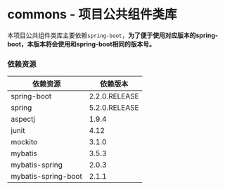 # commons - 项目公共组件类库
本项目公共组件类库主要依赖`spring-boot`，**为了便于使用对应版本的spring-boot，本版本将会使用和spring-boot相同的版本号。**


### 依赖资源
| 依赖资源 | 依赖版本 |
| ------- | ------- |
| spring-boot | 2.2.0.RELEASE |
| spring | 5.2.0.RELEASE |
| aspectj | 1.9.4 |
| junit | 4.12 |
| mockito | 3.1.0 |
| mybatis | 3.5.3 |
| mybatis-spring | 2.0.3 |
| mybatis-spring-boot | 2.1.1 |
